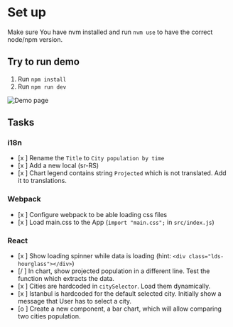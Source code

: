 # Set up

Make sure You have nvm installed and run `nvm use` to have the correct node/npm version.

## Try to run demo

1. Run `npm install`
2. Run `npm run dev`

![Demo page](/docs/app.png)

## Tasks

### i18n

- [x ] Rename the `Title` to `City population by time`
- [x ] Add a new local (sr-RS)
- [x ] Chart legend contains string `Projected` which is not translated. Add it to translations.

### Webpack

- [x ] Configure webpack to be able loading css files
- [x ] Load main.css to the App (`import "main.css";` in `src/index.js`)

### React

- [x ] Show loading spinner while data is loading (hint: `<div class="lds-hourglass"></div>`)
- [/ ] In chart, show projected population in a different line. Test the function which extracts the data.
- [x ] Cities are hardcoded in `citySelector`. Load them dynamically.
- [x ] Istanbul is hardcoded for the default selected city. Initially show a message that User has to select a city.
- [o ] Create a new component, a bar chart, which will allow comparing two cities population.
